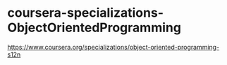 # coursera-specializations-ObjectOrientedProgramming
https://www.coursera.org/specializations/object-oriented-programming-s12n
